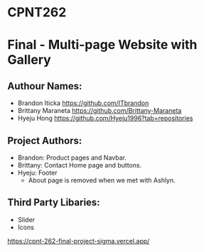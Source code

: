 # CPNT262

# Final - Multi-page Website with Gallery

## Authour Names:

- Brandon Iticka https://github.com/ITbrandon
- Brittany Maraneta https://github.com/Brittany-Maraneta
- Hyeju Hong https://github.com/Hyeju1996?tab=repositories

## Project Authors:

- Brandon: Product pages and Navbar.
- Brittany: Contact Home page and buttons.
- Hyeju: Footer
  - About page is removed when we met with Ashlyn.

## Third Party Libaries:

- Slider
- Icons

https://cpnt-262-final-project-sigma.vercel.app/
